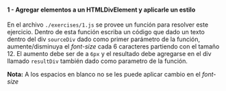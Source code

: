 #### 1 - Agregar  elementos a un HTMLDivElement y aplicarle un estilo

En el archivo `./exercises/1.js` se provee un función para resolver este ejercicio. Dentro de esta función
escriba un código que dado un texto dentro del div `sourceDiv` dado como primer parámetro de la función,
aumente/disminuya el *font-size* cada 6 caracteres partiendo con el tamaño 12.
El aumento debe ser de a `6px` y el resultado debe agregarse en el div llamado `resultDiv` también dado como parametro de la función.

**Nota:** A los espacios en blanco no se les puede aplicar cambio en el *font-size*
